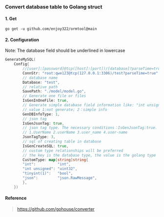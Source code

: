 ### Convert database table to Golang struct

#### 1. Get

```shell
go get -u github.com/enjoy322/ormtool@main
```

#### 2. Configuration

Note: The database field should be underlined in lowercase

```go
GenerateMySQL(
    Config{
        //[user]:[password]@tcp([host]:[port])/[database]?parseTime=true
        ConnStr: "root:qwe123@tcp(127.0.0.1:3306)/test?parseTime=true",
        // database name
        Database: "test",
        // relative path
        SavePath: "./model/model.go",
        // Generate one file or files
        IsGenInOneFile: true,
        // Generate simple database field information like: "int unsigned not null"
        // value 1:not generate; 2：simple info
        GenDBInfoType: 1,
        // json tag
        IsGenJsonTag: true,
        // json tag type. The necessary conditions：IsGenJsonTag:true.
        // 1.UserName 2.userName 3.user_name 4.user-name
        JsonTagType: 3,
        // sql of creating table in database
        IsGenCreateSQL: true,
        // custom type relationships will be preferred
        // the key is the database type, the value is the golang type
        CustomType: map[string]string{
        "int":          "int",
        "int unsigned": "uint32",
        "tinyint(1)":   "bool",
        "json":         "json.RawMessage",
        },
	})
```
#### Reference
> https://github.com/gohouse/converter